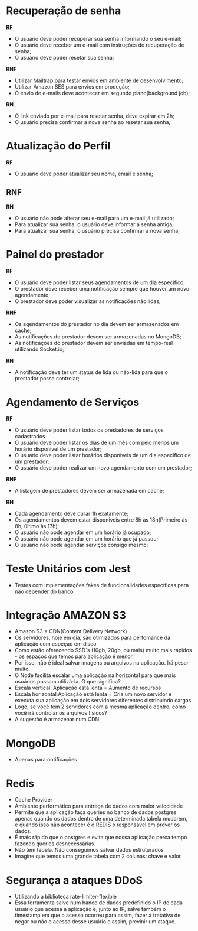 # Recuperação de senha

**RF**

- O usuário deve poder recuperar sua senha informando o seu e-mail;
- O usuário deve receber um e-mail com instruções de recuperação de senha;
- O usuário deve poder resetar sua senha;

**RNF**

- Utilizar Mailtrap para testar envios em ambiente de desenvolvimento;
- Utilizar Amazon SES para envios em produção;
- O envio de e-mails deve acontecer em segundo plano(background job);

**RN**

- O link enviado por e-mail para resetar senha, deve expirar em 2h;
- O usuário precisa confirmar a nova senha ao resetar sua senha;

# Atualização do Perfil

**RF**

- O usuário deve poder atualizar seu nome, email e senha;

## **RNF**

**RN**

- O usuário não pode alterar seu e-mail para um e-mail já utilizado;
- Para atualizar sua senha, o usuário deve informar a senha antiga;
- Para atualizar sua senha, o usuário precisa confirmar a nova senha;

# Painel do prestador

**RF**

- O usuário deve poder listar seus agendamentos de um dia específico;
- O prestador deve receber uma notificação sempre que houver um novo agendamento;
- O prestador deve poder visualizar as notificações não lidas;

**RNF**

- Os agendamentos do prestador no dia devem ser armazenados em cache;
- As notificações do prestador devem ser armazenadas no MongoDB;
- As notificações do prestador devem ser enviadas em tempo-real utilizando Socket.io;

**RN**

- A notificação deve ter um status de lida ou não-lida para que o prestador possa controlar;

# Agendamento de Serviços

**RF**

- O usuário deve poder listar todos os prestadores de serviços cadastrados.
- O usuário deve poder listar os dias de um mês com pelo menos um horário disponível de um prestador;
- O usuário deve poder listar horários disponíveis de um dia específico de um prestador;
- O usuário deve poder realizar um novo agendamento com um prestador;

**RNF**

- A listagem de prestadores devem ser armazenada em cache;

**RN**

- Cada agendamento deve durar 1h exatamente;
- Os agendamentos devem estar disponíveis entre 8h às 18h(Primeiro às 8h, último às 17h);
- O usuário não pode agendar em um horário já ocupado;
- O usuário não pode agendar em um horário que já passou;
- O usuário não pode agendar serviços consigo mesmo;

# Teste Unitários com Jest

- Testes com implementações fakes de funcionalidades específicas para não depender do banco

# Integração AMAZON S3

- Amazon S3 = CDN(Content Delivery Network)
- Os servidores, hoje em dia, são otimizados para perfomance da aplicação com
  espeçao em disco
- Como estão oferecendo SSD´s (10gb, 20gb, ou mais) muito mais rápidos - os espaços
  que temos para aplicação é menor.
- Por isso, não é ideal salvar imagens ou arquivos na aplicação. Irá pesar muito.
- O Node facilita escalar uma aplicação na horizontal para que mais usuários
  possam utilizá-la. O que significa?
- Escala vertical: Aplicação está lenta = Aumento de recursos
- Escala horizontal:Aplicação está lenta = Cria um novo servidor e executa
  sua aplicação em dois servidores diferentes distribuindo cargas
- Logo, se você tem 2 servidores com a mesma aplicação dentro, como você irá controlar os
  arquivos físicos?
- A sugestão é armazenar num CDN

# MongoDB

- Apenas para notificações

# Redis

- Cache Provider
- Ambiente performático para entrega de dados com maior velocidade
- Permite que a aplicação faça queries no banco de dados postgres apenas quando
  os dados dentro de uma determinada tabela mudarem, e quando isso não acontecer
  é o REDIS o responsável em prover os dados.
- É mais rápido que o postgres e evita que nossa aplicação perca tempo fazendo queries
  desnecessárias.
- Não tem tabela. Não conseguimos salvar dados estruturados
- Imagine que temos uma grande tabela com 2 colunas: chave e valor.

# Segurança a ataques DDoS

- Utilizando a biblioteca rate-limiter-flexible
- Essa ferramenta salve num banco de dados predefinido o IP de cada usuário que acessa
  a aplicação e, junto ao IP, salve também o timestamp em que o acesso ocorreu para assim,
  fazer a tratativa de negar ou não o acesso desse usuário e assim, previnir um ataque.
